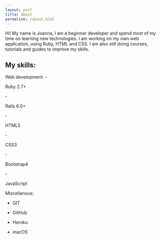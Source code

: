 ```yaml
---
layout: post
title: About
permalink: /about.html
---
```


Hi! My name is Joanna, I am a beginner developer and spend most of my time on learning new technologies. I am working on my own web application, using Ruby, HTML and CSS. I am also still doing courses, tutorials and guides to improve my skills.

<h2>My skills:</h2>
Web development:
- <p>Ruby 2.7+ </p>
- <p>Rails 6.0+</p>
- <p>HTML5</p>
- <p>CSS3</p>
- <p>Bootstrap4</p>
- <p>JavaScript</p>

Miscellanous:
- <p>GIT</p>
- <p>GitHub</p>
- <p>Heroku</p>
- <p>macOS</p>

